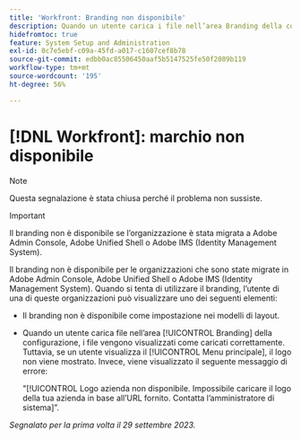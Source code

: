 ```yaml
---
title: 'Workfront: Branding non disponibile'
description: Quando un utente carica i file nell’area Branding della configurazione, i file vengono visualizzati come caricati correttamente. Tuttavia, se un utente visualizza il Menu principale, il logo non viene mostrato. Invece, viene visualizzato un messaggio di errore.
hidefromtoc: true
feature: System Setup and Administration
exl-id: 0c7e5ebf-c09a-45fd-a017-c1607cef8b78
source-git-commit: edbb0ac85506450aaf5b5147525fe50f2089b119
workflow-type: tm+mt
source-wordcount: '195'
ht-degree: 56%

---
```


# [!DNL Workfront]: marchio non disponibile

>[!NOTE]
>
>Questa segnalazione è stata chiusa perché il problema non sussiste.

>[!IMPORTANT]
>
>Il branding non è disponibile se l’organizzazione è stata migrata a Adobe Admin Console, Adobe Unified Shell o Adobe IMS (Identity Management System).

Il branding non è disponibile per le organizzazioni che sono state migrate in Adobe Admin Console, Adobe Unified Shell o Adobe IMS (Identity Management System). Quando si tenta di utilizzare il branding, l’utente di una di queste organizzazioni può visualizzare uno dei seguenti elementi:

* Il branding non è disponibile come impostazione nei modelli di layout.
* Quando un utente carica file nell’area [!UICONTROL Branding] della configurazione, i file vengono visualizzati come caricati correttamente. Tuttavia, se un utente visualizza il [!UICONTROL Menu principale], il logo non viene mostrato. Invece, viene visualizzato il seguente messaggio di errore:

  &quot;[!UICONTROL Logo azienda non disponibile. Impossibile caricare il logo della tua azienda in base all’URL fornito. Contatta l’amministratore di sistema]”.

_Segnalato per la prima volta il 29 settembre 2023._

